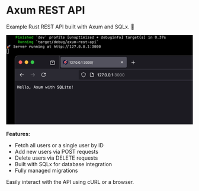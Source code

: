 # Axum REST API

Example Rust REST API built with Axum and SQLx. 🤝

![Axum REST API](preview.png)

**Features:**

- Fetch all users or a single user by ID
- Add new users via POST requests
- Delete users via DELETE requests
- Built with SQLx for database integration
- Fully managed migrations

Easily interact with the API using cURL or a browser.

